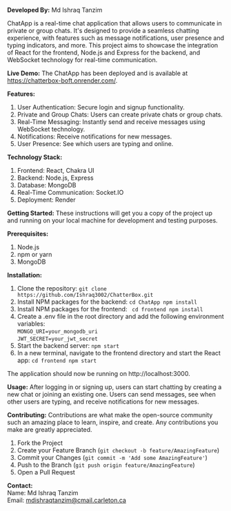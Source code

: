 **Developed By:** Md Ishraq Tanzim

ChatApp is a real-time chat application that allows users to communicate in private or group chats. 
It's designed to provide a seamless chatting experience, with features such as message notifications, 
user presence and typing indicators, and more. This project aims to showcase the integration of React 
for the frontend, Node.js and Express for the backend, and WebSocket technology for real-time communication.

**Live Demo:**
The ChatApp has been deployed and is available at https://chatterbox-boft.onrender.com/.

**Features:**
1. User Authentication: Secure login and signup functionality.
2. Private and Group Chats: Users can create private chats or group chats.
3. Real-Time Messaging: Instantly send and receive messages using WebSocket technology.
4. Notifications: Receive notifications for new messages.
5. User Presence: See which users are typing and online.

**Technology Stack:**
1. Frontend: React, Chakra UI
2. Backend: Node.js, Express
3. Database: MongoDB
4. Real-Time Communication: Socket.IO
5. Deployment: Render

**Getting Started:**
These instructions will get you a copy of the project up and running on your local machine for 
development and testing purposes.

**Prerequisites:**
1. Node.js
2. npm or yarn
3. MongoDB

**Installation:**
1. Clone the repository:
      `git clone https://github.com/Ishraq3002/ChatterBox.git`
2. Install NPM packages for the backend:
      `cd ChatApp
      npm install`
3. Install NPM packages for the frontend:
     ` cd frontend
      npm install`
4. Create a .env file in the root directory and add the following environment variables:<br />
      `MONGO_URI=your_mongodb_uri`<br />
      `JWT_SECRET=your_jwt_secret`
5. Start the backend server:
     `npm start`
6. In a new terminal, navigate to the frontend directory and start the React app:
      `cd frontend
      npm start`
   
The application should now be running on http://localhost:3000.

**Usage:**
After logging in or signing up, users can start chatting by creating a new chat or joining an 
existing one. Users can send messages, see when other users are typing, and receive notifications 
for new messages.

**Contributing:**
Contributions are what make the open-source community such an amazing place to learn, inspire, 
and create. Any contributions you make are greatly appreciated.

1. Fork the Project
2. Create your Feature Branch (`git checkout -b feature/AmazingFeature`)
3. Commit your Changes (`git commit -m 'Add some AmazingFeature'`)
4. Push to the Branch (`git push origin feature/AmazingFeature`)
5. Open a Pull Request

**Contact:**<br />
Name: Md Ishraq Tanzim<br />
Email: mdishraqtanzim@cmail.carleton.ca
